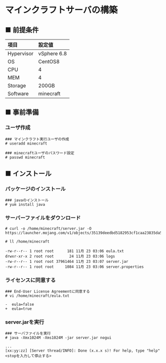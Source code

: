 # マインクラフトサーバの構築
## ■ 前提条件
|項目|設定値|
|:---|:---|
|Hypervisor|vSphere 6.8|
|OS|CentOS8|
|CPU|4|
|MEM|4|
|Storage|200GB|
|Software|minecraft|
## ■ 事前準備
### ユーザ作成
```
### マインクラフト実行ユーザの作成
# useradd minecraft

### minecraftユーザのパスワード設定
# passwd minecraft
```
## ■ インストール
### パッケージのインストール
```
### javaのインストール
# yum install java
```
### サーバーファイルをダウンロード
```
# curl -o /home/minecraft/server.jar -O https://launcher.mojang.com/v1/objects/35139deedbd5182953cf1caa23835da59ca3d7cd/server.jar
```
```
# ll /home/minecraft
```
```
-rw-r--r-- 1 root root      181 11月 23 03:06 eula.txt
drwxr-xr-x 2 root root       24 11月 23 03:06 logs
-rw-r--r-- 1 root root 37961464 11月 23 03:07 server.jar
-rw-r--r-- 1 root root     1084 11月 23 03:06 server.properties
```
### ライセンスに同意する
```
### End-User License Agreementに同意する
# vi /home/minecraft/eula.txt
```
```
-  eula=false
+  eula=true
```
### server.jarを実行
```
### サーバファイルを実行
# java -Xmx1024M -Xms1024M -jar server.jar nogui
```
```
...
[xx:yy:zz] [Server thread/INFO]: Done (x.x.x s)! For help, type "help"
<stopを入力して停止する>
```
